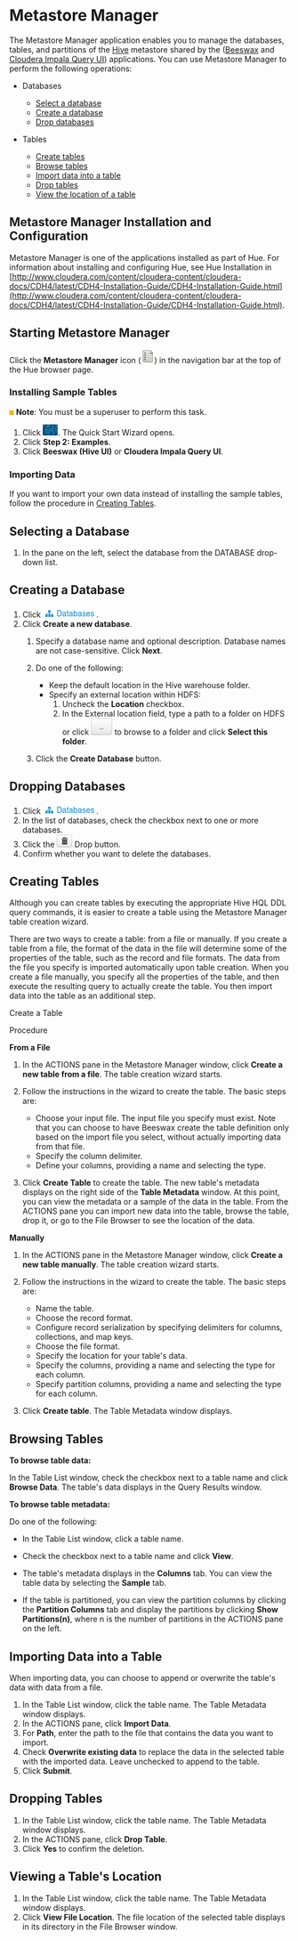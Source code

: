
<link rel="stylesheet" href="docbook.css" type="text/css" media="screen" title="no title" charset="utf-8"></link>

Metastore Manager
=================

The Metastore Manager application enables you to manage the databases,
tables, and partitions of the
[Hive](http://archive.cloudera.com/cdh4/cdh/4/hive/) metastore shared by
the ([Beeswax](hue2.0ug_topic_4.html#topic_4) and [Cloudera Impala Query
UI](hue2.0ug_topic_5.html#topic_5)) applications. You can use Metastore
Manager to perform the following operations:

-   Databases
    -   [Select a database](#topic_4_4_1)
    -   [Create a database](#concept_hz4_snv_wj)
    -   [Drop databases](#concept_pyc_tgw_wj)

-   Tables
    -   [Create tables](#topic_4_4_2)
    -   [Browse tables](#topic_4_4_3)
    -   [Import data into a table](#topic_4_4_4)
    -   [Drop tables](#topic_4_4_5)
    -   [View the location of a table](#topic_4_4_6)

Metastore Manager Installation and Configuration
------------------------------------------------

Metastore Manager is one of the applications installed as part of Hue.
For information about installing and configuring Hue, see Hue
Installation in
[http://www.cloudera.com/content/cloudera-content/cloudera-docs/CDH4/latest/CDH4-Installation-Guide/CDH4-Installation-Guide.html](http://www.cloudera.com/content/cloudera-content/cloudera-docs/CDH4/latest/CDH4-Installation-Guide/CDH4-Installation-Guide.html).

Starting Metastore Manager
--------------------------

Click the **Metastore Manager** icon
(![image](images/icon_table_browser_24.png)) in the navigation bar at
the top of the Hue browser page.

### Installing Sample Tables

![image](images/note.jpg) **Note**: You must be a superuser to perform
this task.

1.  Click ![image](images/quick_start.png). The Quick Start Wizard
    opens.
2.  Click **Step 2: Examples**.
3.  Click **Beeswax (Hive UI)** or **Cloudera Impala Query UI**.

### Importing Data

If you want to import your own data instead of installing the sample
tables, follow the procedure in [Creating Tables](#topic_4_4_2).

Selecting a Database
--------------------

1.  In the pane on the left, select the database from the DATABASE
    drop-down list.

Creating a Database
-------------------

1.  Click ![image](images/databases.png).
2.  Click **Create a new database**.
    1.  Specify a database name and optional description. Database names
        are not case-sensitive. Click **Next**.
    2.  Do one of the following:
        -   Keep the default location in the Hive warehouse folder.
        -   Specify an external location within HDFS:
            1.  Uncheck the **Location** checkbox.
            2.  In the External location field, type a path to a folder
                on HDFS or click ![image](images/browse.png) to browse
                to a folder and click **Select this folder**.

    3.  Click the **Create Database** button.

Dropping Databases
------------------

1.  Click ![image](images/databases.png).
2.  In the list of databases, check the checkbox next to one or more
    databases.
3.  Click the ![image](images/trash.png) Drop button.
4.  Confirm whether you want to delete the databases.

Creating Tables
---------------

Although you can create tables by executing the appropriate Hive HQL DDL
query commands, it is easier to create a table using the Metastore
Manager table creation wizard.

There are two ways to create a table: from a file or manually. If you
create a table from a file, the format of the data in the file will
determine some of the properties of the table, such as the record and
file formats. The data from the file you specify is imported
automatically upon table creation. When you create a file manually, you
specify all the properties of the table, and then execute the resulting
query to actually create the table. You then import data into the table
as an additional step.

Create a Table

Procedure

**From a File**

1.  In the ACTIONS pane in the Metastore Manager window, click **Create
    a new table from a file**. The table creation wizard starts.
2.  Follow the instructions in the wizard to create the table. The basic
    steps are:
    -   Choose your input file. The input file you specify must exist.
        Note that you can choose to have Beeswax create the table
        definition only based on the import file you select, without
        actually importing data from that file.
    -   Specify the column delimiter.
    -   Define your columns, providing a name and selecting the type.

3.  Click **Create Table** to create the table. The new table's metadata
    displays on the right side of the **Table Metadata** window. At this
    point, you can view the metadata or a sample of the data in the
    table. From the ACTIONS pane you can import new data into the table,
    browse the table, drop it, or go to the File Browser to see the
    location of the data.

**Manually**

1.  In the ACTIONS pane in the Metastore Manager window, click **Create
    a new table manually**. The table creation wizard starts.
2.  Follow the instructions in the wizard to create the table. The basic
    steps are:
    -   Name the table.
    -   Choose the record format.
    -   Configure record serialization by specifying delimiters for
        columns, collections, and map keys.
    -   Choose the file format.
    -   Specify the location for your table's data.
    -   Specify the columns, providing a name and selecting the type for
        each column.
    -   Specify partition columns, providing a name and selecting the
        type for each column.

3.  Click **Create table**. The Table Metadata window displays.

Browsing Tables
---------------

**To browse table data:**

In the Table List window, check the checkbox next to a table name and
click **Browse Data**. The table's data displays in the Query Results
window.

**To browse table metadata:**

Do one of the following:

-   In the Table List window, click a table name.
-   Check the checkbox next to a table name and click **View**.

-   The table's metadata displays in the **Columns** tab. You can view
    the table data by selecting the **Sample** tab.
-   If the table is partitioned, you can view the partition columns by
    clicking the **Partition Columns** tab and display the partitions by
    clicking **Show Partitions(n)**, where n is the number of partitions
    in the ACTIONS pane on the left.

Importing Data into a Table
---------------------------

When importing data, you can choose to append or overwrite the table's
data with data from a file.

1.  In the Table List window, click the table name. The Table Metadata
    window displays.
2.  In the ACTIONS pane, click **Import Data**.
3.  For **Path**, enter the path to the file that contains the data you
    want to import.
4.  Check **Overwrite existing data** to replace the data in the
    selected table with the imported data. Leave unchecked to append to
    the table.
5.  Click **Submit**.

Dropping Tables
---------------

1.  In the Table List window, click the table name. The Table Metadata
    window displays.
2.  In the ACTIONS pane, click **Drop Table**.
3.  Click **Yes** to confirm the deletion.

Viewing a Table's Location
--------------------------

1.  In the Table List window, click the table name. The Table Metadata
    window displays.
2.  Click **View File Location**. The file location of the selected
    table displays in its directory in the File Browser window.
